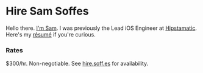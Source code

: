 # Hire Sam Soffes

Hello there. [I'm Sam](http://samsoff.es/about). I was previously the Lead iOS Engineer at [Hipstamatic](http://hipstamatic.com). Here's my [résumé](https://github.com/soffes/resume) if you're curious.</p>

### Rates

$300/hr. Non-negotiable. See [hire.soff.es](http://hire.soff.es) for availability.
